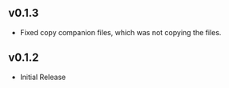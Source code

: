 ## v0.1.3
* Fixed copy companion files, which was not copying the files.

## v0.1.2
* Initial Release
